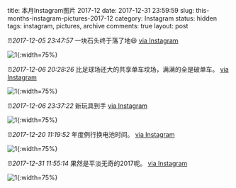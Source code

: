 title: 本月Instagram图片 2017-12
date: 2017-12-31 23:59:59
slug: this-months-instagram-pictures-2017-12
category: Instagram
status: hidden
tags: instagram, pictures, archive
comments: true
layout: post

⏰_2017-12-05 23:47:57_ 一块石头终于落了地😆
[via Instagram](https://www.instagram.com/p/BcU31LNDSIbjsK9t_ggXCCm3QwQF3PJIfyE_zU0/)

![1](https://scontent-lax3-2.cdninstagram.com/vp/0c59be04ffe75dd8d286df32fba5a945/5DC0264F/t51.2885-15/e35/24327154_171546700254129_6513956866668625920_n.jpg?_nc_ht=scontent-lax3-2.cdninstagram.com){:width=75%}



⏰_2017-12-06 20:28:26_ 比足球场还大的共享单车坟场，满满的全是破单车。
[via Instagram](https://www.instagram.com/p/BcXFyutD4zzH1NG4s65ZQHzWEJy6ecZM-x3QKY0/)

![1](https://scontent-lax3-2.cdninstagram.com/vp/a74f8e8cd555255fecff19c093c2421f/5DB55254/t51.2885-15/e35/24327727_551708585173719_710260777554018304_n.jpg?_nc_ht=scontent-lax3-2.cdninstagram.com){:width=75%}

⏰_2017-12-06 23:37:22_ 新玩具到手
[via Instagram](https://www.instagram.com/p/BcXbaiIDJOICnAsaN5qdXHsd4G7iNNBP5oy0EA0/)

![1](https://scontent-lax3-2.cdninstagram.com/vp/230115f4fa52bea5135eff537979cb86/5DC62568/t51.2885-15/e35/25007005_151794862121035_7341999047776927744_n.jpg?_nc_ht=scontent-lax3-2.cdninstagram.com){:width=75%}



⏰_2017-12-20 11:19:52_ 年度例行换电池时间。
[via Instagram](https://www.instagram.com/p/Bc6KJIqD4OAshs2vw6VKXgKCVyjiCC-KCxI-fI0/)

![1](https://scontent-lax3-2.cdninstagram.com/vp/9ff0dcba990ae1ecf885ab426d2980f6/5DB1C8E7/t51.2885-15/e35/25011507_346042379195368_9151696548877303808_n.jpg?_nc_ht=scontent-lax3-2.cdninstagram.com){:width=75%}



⏰_2017-12-31 11:55:14_ 果然是平淡无奇的2017呢。
[via Instagram](https://www.instagram.com/p/BdWi73GjvFO2uSmKtvLNbRYwjaIUCemHO7FmAQ0/)

![1](https://scontent-lax3-2.cdninstagram.com/vp/bf51906681be963aaa6670cb9cc72f6c/5DB65A60/t51.2885-15/e35/25018852_131558880971116_3925211487018156032_n.jpg?_nc_ht=scontent-lax3-2.cdninstagram.com){:width=75%}
